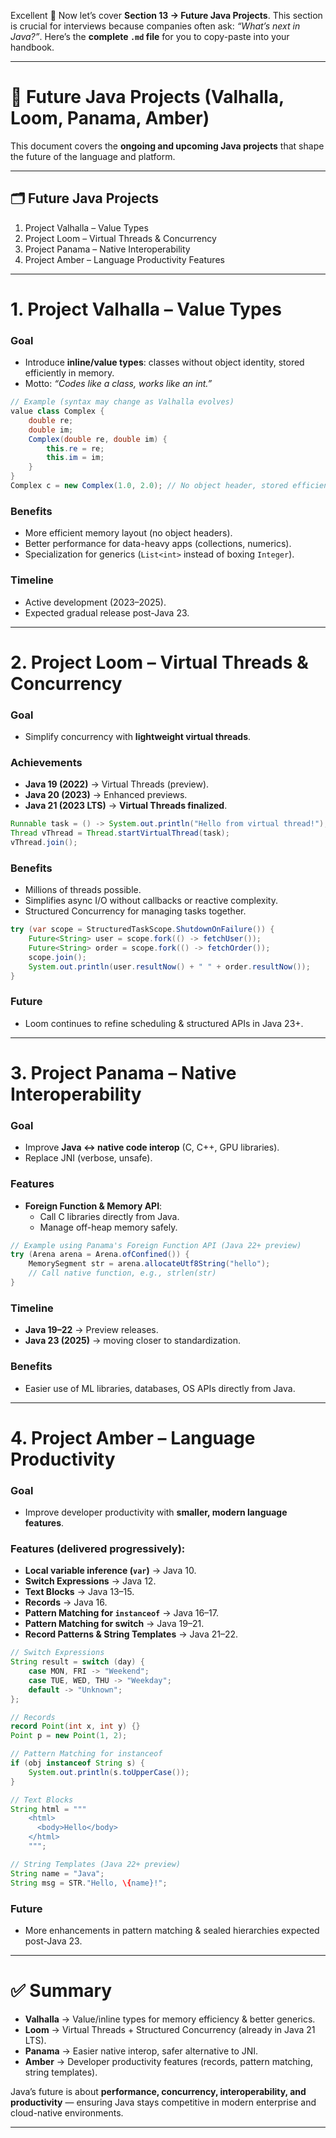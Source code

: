 Excellent 🚀 Now let’s cover **Section 13 → Future Java Projects**.
This section is crucial for interviews because companies often ask: *“What’s next in Java?”*.
Here’s the **complete `.md` file** for you to copy-paste into your handbook.

---

# 📘 Future Java Projects (Valhalla, Loom, Panama, Amber)

This document covers the **ongoing and upcoming Java projects** that shape the future of the language and platform.  

---

## 🗂 Future Java Projects
1. Project Valhalla – Value Types  
2. Project Loom – Virtual Threads & Concurrency  
3. Project Panama – Native Interoperability  
4. Project Amber – Language Productivity Features  

---

# 1. Project Valhalla – Value Types

### Goal
- Introduce **inline/value types**: classes without object identity, stored efficiently in memory.  
- Motto: *“Codes like a class, works like an int.”*  

```java
// Example (syntax may change as Valhalla evolves)
value class Complex {
    double re;
    double im;
    Complex(double re, double im) {
        this.re = re;
        this.im = im;
    }
}
Complex c = new Complex(1.0, 2.0); // No object header, stored efficiently
```
<!-- commit: Valhalla brings value types for memory-efficient, high-performance data. -->

### Benefits
- More efficient memory layout (no object headers).  
- Better performance for data-heavy apps (collections, numerics).  
- Specialization for generics (`List<int>` instead of boxing `Integer`).  

### Timeline
- Active development (2023–2025).  
- Expected gradual release post-Java 23.  

---

# 2. Project Loom – Virtual Threads & Concurrency

### Goal
- Simplify concurrency with **lightweight virtual threads**.  

### Achievements
- **Java 19 (2022)** → Virtual Threads (preview).  
- **Java 20 (2023)** → Enhanced previews.  
- **Java 21 (2023 LTS)** → **Virtual Threads finalized**.  

```java
Runnable task = () -> System.out.println("Hello from virtual thread!");
Thread vThread = Thread.startVirtualThread(task);
vThread.join();
```
<!-- commit: Loom enables millions of lightweight threads for scalable concurrency. -->

### Benefits
- Millions of threads possible.  
- Simplifies async I/O without callbacks or reactive complexity.  
- Structured Concurrency for managing tasks together.  

```java
try (var scope = StructuredTaskScope.ShutdownOnFailure()) {
    Future<String> user = scope.fork(() -> fetchUser());
    Future<String> order = scope.fork(() -> fetchOrder());
    scope.join();
    System.out.println(user.resultNow() + " " + order.resultNow());
}
```
<!-- commit: Structured concurrency makes managing related tasks safer and easier. -->

### Future
- Loom continues to refine scheduling & structured APIs in Java 23+.  

---

# 3. Project Panama – Native Interoperability

### Goal
- Improve **Java ↔ native code interop** (C, C++, GPU libraries).  
- Replace JNI (verbose, unsafe).  

### Features
- **Foreign Function & Memory API**:  
  - Call C libraries directly from Java.  
  - Manage off-heap memory safely.  

```java
// Example using Panama's Foreign Function API (Java 22+ preview)
try (Arena arena = Arena.ofConfined()) {
    MemorySegment str = arena.allocateUtf8String("hello");
    // Call native function, e.g., strlen(str)
}
```
<!-- commit: Panama makes native interop safer and easier for Java developers. -->

### Timeline
- **Java 19–22** → Preview releases.  
- **Java 23 (2025)** → moving closer to standardization.  

### Benefits
- Easier use of ML libraries, databases, OS APIs directly from Java.  

---

# 4. Project Amber – Language Productivity

### Goal
- Improve developer productivity with **smaller, modern language features**.  

### Features (delivered progressively):
- **Local variable inference (`var`)** → Java 10.  
- **Switch Expressions** → Java 12.  
- **Text Blocks** → Java 13–15.  
- **Records** → Java 16.  
- **Pattern Matching for `instanceof`** → Java 16–17.  
- **Pattern Matching for switch** → Java 19–21.  
- **Record Patterns & String Templates** → Java 21–22.  

```java
// Switch Expressions
String result = switch (day) {
    case MON, FRI -> "Weekend";
    case TUE, WED, THU -> "Weekday";
    default -> "Unknown";
};

// Records
record Point(int x, int y) {}
Point p = new Point(1, 2);

// Pattern Matching for instanceof
if (obj instanceof String s) {
    System.out.println(s.toUpperCase());
}

// Text Blocks
String html = """
    <html>
      <body>Hello</body>
    </html>
    """;

// String Templates (Java 22+ preview)
String name = "Java";
String msg = STR."Hello, \{name}!";
```
<!-- commit: Amber delivers modern, concise, and expressive language features. -->

### Future
- More enhancements in pattern matching & sealed hierarchies expected post-Java 23.  

---

# ✅ Summary

- **Valhalla** → Value/inline types for memory efficiency & better generics.  
- **Loom** → Virtual Threads + Structured Concurrency (already in Java 21 LTS).  
- **Panama** → Easier native interop, safer alternative to JNI.  
- **Amber** → Developer productivity features (records, pattern matching, string templates).  

Java’s future is about **performance, concurrency, interoperability, and productivity** — ensuring Java stays competitive in modern enterprise and cloud-native environments.  

---
